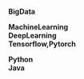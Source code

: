 **BigData**  

**MachineLearning**  
**DeepLearning**  
**Tensorflow,Pytorch**  

**Python**  
**Java**  
